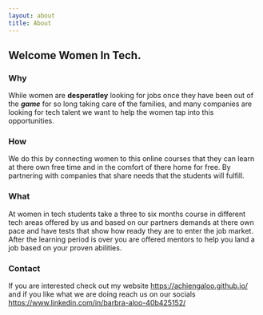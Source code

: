 ```yaml
---
layout: about
title: About
---
```


## Welcome Women In Tech.

### Why

While women are **desperatley** looking for jobs once they have been out of the ***game*** for so long taking care of the families, and many companies are looking for tech talent we want to help the women tap into this opportunities.

### How
We do this by connecting women to this online courses that they can learn at there own free time and in the comfort of there home for free.
By partnering with companies that share needs that the students will fulfill.

### What
At women in tech students take a three to six months course in different tech areas offered by us and based on our partners demands at there own pace and have tests that show how ready they are to enter the job market. After the learning period is over you are offered mentors to help you land a job based on your proven abilities.

### Contact
If you are interested check out my website https://achiengaloo.github.io/ and if you like what we are doing reach us on our socials https://www.linkedin.com/in/barbra-aloo-40b425152/   
